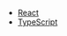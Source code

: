 * [React](http://web-console.romanov-vrn.ru/react.html)
* [TypeScript](http://web-console.romanov-vrn.ru/typescript.html)